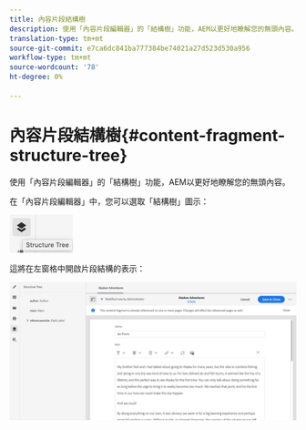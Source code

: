 ```yaml
---
title: 內容片段結構樹
description: 使用「內容片段編輯器」的「結構樹」功能，AEM以更好地瞭解您的無頭內容。
translation-type: tm+mt
source-git-commit: e7ca6dc841ba777384be74021a27d523d530a956
workflow-type: tm+mt
source-wordcount: '78'
ht-degree: 0%

---
```



# 內容片段結構樹{#content-fragment-structure-tree}

使用「內容片段編輯器」的「結構樹」功能，AEM以更好地瞭解您的無頭內容。

在「內容片段編輯器」中，您可以選取「結構樹」圖示：

![內容片段結構樹](assets/cfm-structuretree-01.png)

這將在左窗格中開啟片段結構的表示：

![內容片段結構樹](assets/cfm-structuretree-02.png)
